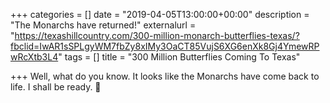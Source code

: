 +++
categories = []
date = "2019-04-05T13:00:00+00:00"
description = "The Monarchs have returned!"
externalurl = "https://texashillcountry.com/300-million-monarch-butterflies-texas/?fbclid=IwAR1sSPLgyWM7fbZy8xIMy3OaCT85VujS6XG6enXk8Gj4YmewRPwRcXtb3L4"
tags = []
title = "300 Million Butterflies Coming To Texas"

+++
Well, what do you know. It looks like the Monarchs have come back to life. I shall be ready. 📸